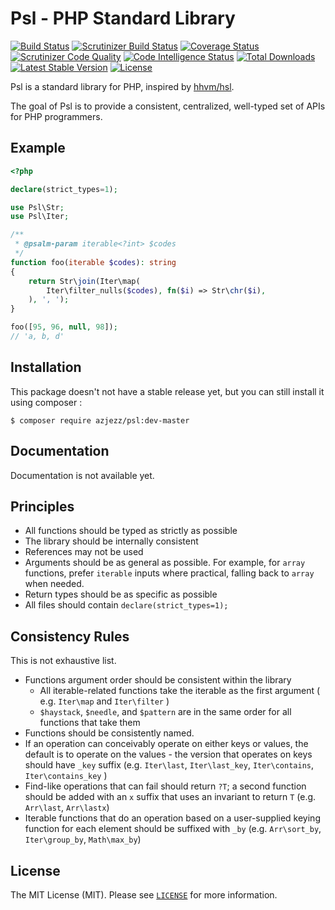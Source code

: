 # Psl - PHP Standard Library

[![Build Status](https://travis-ci.org/azjezz/psl.svg?branch=master)](https://travis-ci.org/azjezz/psl)
[![Scrutinizer Build Status](https://scrutinizer-ci.com/g/azjezz/psl/badges/build.png?b=master)](https://scrutinizer-ci.com/g/azjezz/psl/build-status/master)
[![Coverage Status](https://coveralls.io/repos/github/azjezz/psl/badge.svg?branch=master)](https://coveralls.io/github/azjezz/psl?branch=master)
[![Scrutinizer Code Quality](https://scrutinizer-ci.com/g/azjezz/psl/badges/quality-score.png?b=master)](https://scrutinizer-ci.com/g/azjezz/psl/?branch=master)
[![Code Intelligence Status](https://scrutinizer-ci.com/g/azjezz/psl/badges/code-intelligence.svg?b=master)](https://scrutinizer-ci.com/code-intelligence)
[![Total Downloads](https://poser.pugx.org/azjezz/psl/d/total.svg)](https://packagist.org/packages/azjezz/psl)
[![Latest Stable Version](https://poser.pugx.org/azjezz/psl/v/stable.svg)](https://packagist.org/packages/azjezz/psl)
[![License](https://poser.pugx.org/azjezz/psl/license.svg)](https://packagist.org/packages/azjezz/psl)

Psl is a standard library for PHP, inspired by [hhvm/hsl](https://github.com/hhvm/hsl).

The goal of Psl is to provide a consistent, centralized, well-typed set of APIs for PHP programmers.

## Example
```php
<?php

declare(strict_types=1);

use Psl\Str;
use Psl\Iter;

/**
 * @psalm-param iterable<?int> $codes
 */
function foo(iterable $codes): string
{
    return Str\join(Iter\map(
        Iter\filter_nulls($codes), fn($i) => Str\chr($i),
    ), ', ');
}

foo([95, 96, null, 98]);
// 'a, b, d'
```

## Installation

This package doesn't not have a stable release yet, but you can still install it using composer :

```console
$ composer require azjezz/psl:dev-master
```

## Documentation

Documentation is not available yet.

## Principles

 - All functions should be typed as strictly as possible
 - The library should be internally consistent
 - References may not be used
 - Arguments should be as general as possible. For example, for `array` functions, prefer `iterable` inputs where practical, falling back to `array` when needed.
 - Return types should be as specific as possible
 - All files should contain `declare(strict_types=1);`

## Consistency Rules

This is not exhaustive list.

 - Functions argument order should be consistent within the library
   - All iterable-related functions take the iterable as the first argument ( e.g. `Iter\map` and `Iter\filter` )
   - `$haystack`, `$needle`, and `$pattern` are in the same order for all functions that take them
 - Functions should be consistently named.
 - If an operation can conceivably operate on either keys or values, the default is to operate on the values - the version that operates on keys should have `_key` suffix (e.g. `Iter\last`, `Iter\last_key`, `Iter\contains`, `Iter\contains_key` )
 - Find-like operations that can fail should return `?T`; a second function should be added with an `x` suffix that uses an invariant to return `T` (e.g. `Arr\last`, `Arr\lastx`)
 - Iterable functions that do an operation based on a user-supplied keying function for each element should be suffixed with `_by` (e.g. `Arr\sort_by`, `Iter\group_by`, `Math\max_by`)

## License

The MIT License (MIT). Please see [`LICENSE`](./LICENSE) for more information.
